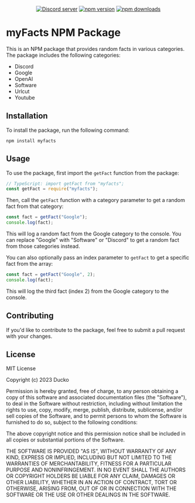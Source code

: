 <div align="center">
	<br />
	</p>
	<br />
	<p>
		<a href="https://discord.gg/TKz7BMwEap"><img src="https://img.shields.io/discord/909261119103832084?color=5865F2&logo=discord&logoColor=white" alt="Discord server" /></a>
		<a href="https://www.npmjs.com/package/myfacts"><img src="https://img.shields.io/npm/v/myfacts.svg?maxAge=3600" alt="npm version" /></a>
		<a href="https://www.npmjs.com/package/myfacts"><img src="https://img.shields.io/npm/dt/myfacts.svg?maxAge=3600" alt="npm downloads" /></a>
	</p>
</div>

# myFacts NPM Package

This is an NPM package that provides random facts in various categories. The package includes the following categories:

- Discord
- Google
- OpenAI
- Software
- Urlcut
- Youtube

## Installation

To install the package, run the following command:

```ssh
npm install myfacts
```

## Usage

To use the package, first import the `getFact` function from the package:

```js
// TypeScript: import getFact from "myfacts";
const getFact = require("myfacts");
```

Then, call the `getFact` function with a category parameter to get a random fact from that category:

```js
const fact = getFact("Google");
console.log(fact);
```

This will log a random fact from the Google category to the console. You can replace "Google" with "Software" or "Discord" to get a random fact from those categories instead.

You can also optionally pass an index parameter to `getFact` to get a specific fact from the array:

```js
const fact = getFact("Google", 2);
console.log(fact);
```

This will log the third fact (index 2) from the Google category to the console.

## Contributing

If you'd like to contribute to the package, feel free to submit a pull request with your changes.

## License

MIT License

Copyright (c) 2023 Ducko

Permission is hereby granted, free of charge, to any person obtaining a copy
of this software and associated documentation files (the "Software"), to deal
in the Software without restriction, including without limitation the rights
to use, copy, modify, merge, publish, distribute, sublicense, and/or sell
copies of the Software, and to permit persons to whom the Software is
furnished to do so, subject to the following conditions:

The above copyright notice and this permission notice shall be included in all
copies or substantial portions of the Software.

THE SOFTWARE IS PROVIDED "AS IS", WITHOUT WARRANTY OF ANY KIND, EXPRESS OR
IMPLIED, INCLUDING BUT NOT LIMITED TO THE WARRANTIES OF MERCHANTABILITY,
FITNESS FOR A PARTICULAR PURPOSE AND NONINFRINGEMENT. IN NO EVENT SHALL THE
AUTHORS OR COPYRIGHT HOLDERS BE LIABLE FOR ANY CLAIM, DAMAGES OR OTHER
LIABILITY, WHETHER IN AN ACTION OF CONTRACT, TORT OR OTHERWISE, ARISING FROM,
OUT OF OR IN CONNECTION WITH THE SOFTWARE OR THE USE OR OTHER DEALINGS IN THE
SOFTWARE.
